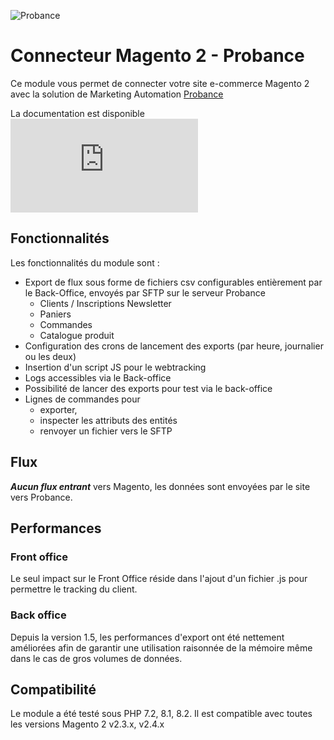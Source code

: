 ![Probance](https://scontent-cdg4-1.xx.fbcdn.net/v/t39.30808-6/301129152_482102583922818_7454434102963438205_n.jpg?stp=dst-jpg_s960x960&_nc_cat=102&ccb=1-7&_nc_sid=5f2048&_nc_ohc=xHgpvFexoI8Q7kNvgEL7-2I&_nc_ht=scontent-cdg4-1.xx&oh=00_AYD3tSlLhNbfUZHlnvjvQOtIuq9cmZFQqifhRezR3yXBFA&oe=6670E9E9)
# Connecteur Magento 2 - Probance

Ce module vous permet de connecter votre site e-commerce Magento 2 avec la solution de Marketing Automation [Probance](https://probance.com/fr/)

La documentation est disponible ![ici](https://github.com/user-attachments/files/15826578/Documentation.module_v1500.pdf)

## Fonctionnalités
Les fonctionnalités du module sont :

- Export de flux sous forme de fichiers csv configurables entièrement par le Back-Office, envoyés par SFTP sur le serveur Probance
	- Clients / Inscriptions Newsletter
	- Paniers
	- Commandes
	- Catalogue produit
- Configuration des crons de lancement des exports (par heure, journalier ou les deux)
- Insertion d'un script JS pour le webtracking
- Logs accessibles via le Back-office
- Possibilité de lancer des exports pour test via le back-office
- Lignes de commandes pour 
	- exporter, 
	- inspecter les attributs des entités
	- renvoyer un fichier vers le SFTP

## Flux
***Aucun flux entrant*** vers Magento, les données sont envoyées par le site vers Probance.

## Performances
### Front office
Le seul impact sur le Front Office réside dans l'ajout d'un fichier .js pour permettre le tracking du client.
### Back office
Depuis la version 1.5, les performances d'export ont été nettement améliorées afin de garantir une utilisation raisonnée de la mémoire même dans le cas de gros volumes de données.
## Compatibilité
Le module a été testé sous PHP 7.2, 8.1, 8.2.
Il est compatible avec toutes les versions Magento 2 v2.3.x, v2.4.x
